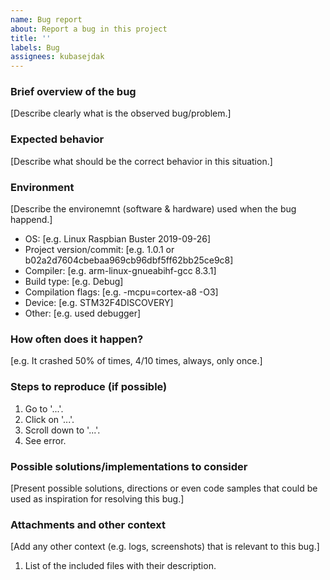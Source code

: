 ```yaml
---
name: Bug report
about: Report a bug in this project
title: ''
labels: Bug
assignees: kubasejdak
---
```


### Brief overview of the bug
[Describe clearly what is the observed bug/problem.]

### Expected behavior
[Describe what should be the correct behavior in this situation.]

### Environment
[Describe the environemnt (software & hardware) used when the bug happend.]
 - OS: [e.g. Linux Raspbian Buster 2019-09-26]
 - Project version/commit: [e.g. 1.0.1 or b02a2d7604cbebaa969cb96dbf5ff62bb25ce9c8]
 - Compiler: [e.g. arm-linux-gnueabihf-gcc 8.3.1]
 - Build type: [e.g. Debug]
 - Compilation flags: [e.g. -mcpu=cortex-a8 -O3]
 - Device: [e.g. STM32F4DISCOVERY]
 - Other: [e.g. used debugger]

### How often does it happen?
[e.g. It crashed 50% of times, 4/10 times, always, only once.]

### Steps to reproduce (if possible)
1. Go to '...'.
2. Click on '...'.
3. Scroll down to '...'.
4. See error.

### Possible solutions/implementations to consider
[Present possible solutions, directions or even code samples that could be used as inspiration for resolving this bug.]

### Attachments and other context
[Add any other context (e.g. logs, screenshots) that is relevant to this bug.]

1. List of the included files with their description.
